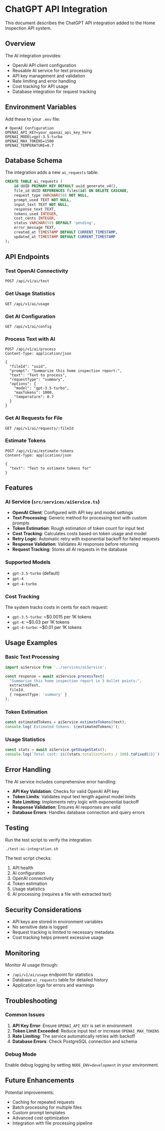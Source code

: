 # ChatGPT API Integration

This document describes the ChatGPT API integration added to the Home Inspection API system.

## Overview

The AI integration provides:
- OpenAI API client configuration
- Reusable AI service for text processing
- API key management and validation
- Rate limiting and error handling
- Cost tracking for API usage
- Database integration for request tracking

## Environment Variables

Add these to your `.env` file:

```env
# OpenAI Configuration
OPENAI_API_KEY=your_openai_api_key_here
OPENAI_MODEL=gpt-3.5-turbo
OPENAI_MAX_TOKENS=1500
OPENAI_TEMPERATURE=0.7
```

## Database Schema

The integration adds a new `ai_requests` table:

```sql
CREATE TABLE ai_requests (
    id UUID PRIMARY KEY DEFAULT uuid_generate_v4(),
    file_id UUID REFERENCES files(id) ON DELETE CASCADE,
    request_type VARCHAR(50) NOT NULL,
    prompt_used TEXT NOT NULL,
    input_text TEXT NOT NULL,
    response_text TEXT,
    tokens_used INTEGER,
    cost_cents INTEGER,
    status VARCHAR(50) DEFAULT 'pending',
    error_message TEXT,
    created_at TIMESTAMP DEFAULT CURRENT_TIMESTAMP,
    updated_at TIMESTAMP DEFAULT CURRENT_TIMESTAMP
);
```

## API Endpoints

### Test OpenAI Connectivity
```http
POST /api/v1/ai/test
```

### Get Usage Statistics
```http
GET /api/v1/ai/usage
```

### Get AI Configuration
```http
GET /api/v1/ai/config
```

### Process Text with AI
```http
POST /api/v1/ai/process
Content-Type: application/json

{
  "fileId": "uuid",
  "prompt": "Summarize this home inspection report:",
  "text": "Text to process",
  "requestType": "summary",
  "options": {
    "model": "gpt-3.5-turbo",
    "maxTokens": 1000,
    "temperature": 0.7
  }
}
```

### Get AI Requests for File
```http
GET /api/v1/ai/requests/:fileId
```

### Estimate Tokens
```http
POST /api/v1/ai/estimate-tokens
Content-Type: application/json

{
  "text": "Text to estimate tokens for"
}
```

## Features

### AI Service (`src/services/aiService.ts`)

- **OpenAI Client**: Configured with API key and model settings
- **Text Processing**: Generic method for processing text with custom prompts
- **Token Estimation**: Rough estimation of token count for input text
- **Cost Tracking**: Calculates costs based on token usage and model
- **Retry Logic**: Automatic retry with exponential backoff for failed requests
- **Response Validation**: Validates AI responses before returning
- **Request Tracking**: Stores all AI requests in the database

### Supported Models

- `gpt-3.5-turbo` (default)
- `gpt-4`
- `gpt-4-turbo`

### Cost Tracking

The system tracks costs in cents for each request:
- `gpt-3.5-turbo`: ~$0.0015 per 1K tokens
- `gpt-4`: ~$0.03 per 1K tokens
- `gpt-4-turbo`: ~$0.01 per 1K tokens

## Usage Examples

### Basic Text Processing

```typescript
import aiService from '../services/aiService';

const response = await aiService.processText(
  "Summarize this home inspection report in 3 bullet points:",
  extractedText,
  fileId,
  { requestType: 'summary' }
);
```

### Token Estimation

```typescript
const estimatedTokens = aiService.estimateTokens(text);
console.log(`Estimated tokens: ${estimatedTokens}`);
```

### Usage Statistics

```typescript
const stats = await aiService.getUsageStats();
console.log(`Total cost: $${(stats.totalCostCents / 100).toFixed(2)}`);
```

## Error Handling

The AI service includes comprehensive error handling:

- **API Key Validation**: Checks for valid OpenAI API key
- **Token Limits**: Validates input text length against model limits
- **Rate Limiting**: Implements retry logic with exponential backoff
- **Response Validation**: Ensures AI responses are valid
- **Database Errors**: Handles database connection and query errors

## Testing

Run the test script to verify the integration:

```bash
./test-ai-integration.sh
```

The test script checks:
1. API health
2. AI configuration
3. OpenAI connectivity
4. Token estimation
5. Usage statistics
6. AI processing (requires a file with extracted text)

## Security Considerations

- API keys are stored in environment variables
- No sensitive data is logged
- Request tracking is limited to necessary metadata
- Cost tracking helps prevent excessive usage

## Monitoring

Monitor AI usage through:
- `/api/v1/ai/usage` endpoint for statistics
- Database `ai_requests` table for detailed history
- Application logs for errors and warnings

## Troubleshooting

### Common Issues

1. **API Key Error**: Ensure `OPENAI_API_KEY` is set in environment
2. **Token Limit Exceeded**: Reduce input text or increase `OPENAI_MAX_TOKENS`
3. **Rate Limiting**: The service automatically retries with backoff
4. **Database Errors**: Check PostgreSQL connection and schema

### Debug Mode

Enable debug logging by setting `NODE_ENV=development` in your environment.

## Future Enhancements

Potential improvements:
- Caching for repeated requests
- Batch processing for multiple files
- Custom prompt templates
- Advanced cost optimization
- Integration with file processing pipeline 